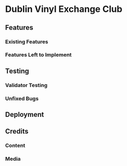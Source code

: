 # Dublin Vinyl Exchange Club

## Features

### Existing Features

### Features Left to Implement

## Testing

### Validator Testing 

### Unfixed Bugs

## Deployment

## Credits 

### Content 

### Media